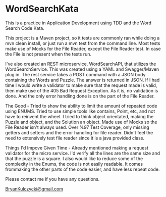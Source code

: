 # WordSearchKata
This is a practice in Application Development using TDD and the Word Search Code Kata.

This project is a Maven project, so it tests are commonly ran while doing a mvn clean install, or just run a mvn test from the command line. Most tests make use of Mocks for the File Reader, except the File Reader test.  In case the File is not present when the tests run. 

I've also created an REST microservice, WordSearchAPI, that utilizes the WordSearchService.  This was created using a YAML and Swagger/Maven plug in.  The rest service takes a POST command with a JSON body containing the Words and Puzzle. The answer is returned in JSON.  If I had time I would write a validator to make sure that the request made is valid, then make use of the 405 Bad Request Exception. As it is, no validation is done. And the only error handling done is on the part of the File Reader.  

The Good - Tried to show the ability to limit the amount of repeated code using ENUMS.  Tried to use simple tools like contains, Point, etc, and not have to reinvent the wheel. I tried to think object orientated, making the Puzzle and object, and the Solution an object. Made use of Mocks so the File Reader isn't always used.  Over %97 Test Coverage, only missing getters and setters and the error handling for file reader.  Didn't feel the need to extensively test file reader since it is a java provided class.

Things I'd Impove Given Time - Already mentioned making a request validator for the micro service. I'd verify all the lines are the same size and that the puzzle is a square. I also would like to reduce some of the complexity in the Enums, the code is not easily readable.  It comes frommaking the other parts of the code easier, and have less repeat code.  

Please contact me if you have any questions.

BryanKulczycki@gmail.com
